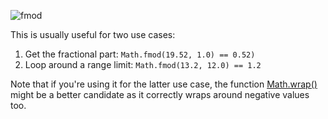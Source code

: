 
![fmod](images/custom/math/fmod.png:400px)

This is usually useful for two use cases:

1. Get the fractional part: `Math.fmod(19.52, 1.0) == 0.52)`
2. Loop around a range limit: `Math.fmod(13.2, 12.0) == 1.2`

Note that if you're using it for the latter use case, the function [Math.wrap()](/scripting/scripting-api/math#wrap) might be a better candidate as it correctly wraps around negative values too.